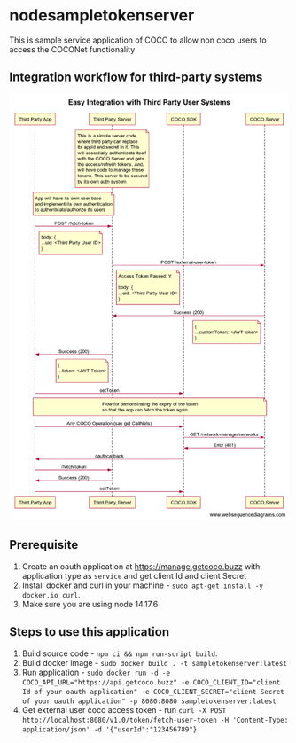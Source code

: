 # nodesampletokenserver

This is sample service application of COCO to allow non coco users to access the COCONet functionality
## Integration workflow for third-party systems
![image info](./thirdPartyUserAuthFlow.png) 

## Prerequisite
1. Create an oauth application at https://manage.getcoco.buzz with application type as `service` and get client Id and client Secret
2. Install docker and curl in your machine - `sudo apt-get install -y docker.io curl`.
3. Make sure you are using node 14.17.6

## Steps to use this application
1. Build source code - `npm ci && npm run-script build`.
2. Build docker image - `sudo docker build . -t sampletokenserver:latest`
3. Run application - `sudo docker run -d -e COCO_API_URL="https://api.getcoco.buzz" -e COCO_CLIENT_ID="client Id of your oauth application" -e COCO_CLIENT_SECRET="client Secret of your oauth application" -p 8080:8080 sampletokenserver:latest`
4. Get external user coco access token - run `curl -X POST http://localhost:8080/v1.0/token/fetch-user-token -H 'Content-Type: application/json' -d '{"userId":"123456789"}'`

